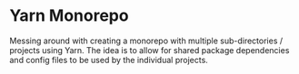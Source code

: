 # Yarn Monorepo

Messing around with creating a monorepo with multiple sub-directories / projects using Yarn. The idea is to allow for shared package dependencies and config files to be used by the individual projects.
